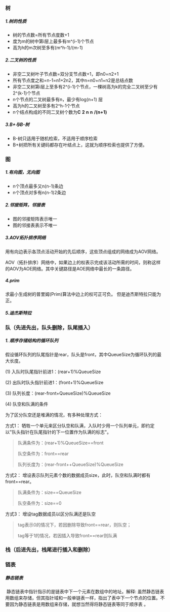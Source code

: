 ### 树

##### 1.树的性质

* 树的节点数=所有节点度数+1
* 度为m的树中第i层上最多有m^(i-1)个节点
* 高为h的m次树至多有(m^h-1)/(m-1)

##### 2.二叉树的性质

- 非空二叉树叶子节点数=双分支节点数+1，即n0=n2+1
- 所有节点度之和=n-1=n1+2n2，其中n=n0+n1+n2是总结点数
- 非空二叉树第i层上至多有2^(i-1)个节点，一棵树高为k的完全二叉树至少有 2^(k-1)个节点
- n个节点的二叉树最多有n，最少有log(n+1) 层
- 高为h的二叉树至多有2^h-1个节点
- n个结点构成的不同二叉树个数为**C** **2** **n** **n** **/(n+1)** 

##### 3.B+与B-树

* B-树只适用于随机检索，不适用于顺序检索 
* B+树把所有关键码都存在叶结点上，这就为顺序检索也提供了方便。



### 图

##### 1.有向图，无向图

* n个顶点最多又n(n-1)条边
* n个顶点对多有n(n-1)2条边

##### 2.邻接矩阵，邻接表

* 图的邻接矩阵表示唯一
* 图的邻接表表示不唯一

##### 3.AOV拓扑排序网络

用有向边表示各顶点活动开始的先后顺序，这些顶点组成的网络成为AOV网络。

AOV（拓扑排序）网络中，如果边上的权表示完成该活动所需的时间，则称这样的AOV为AOE网络。其中关键路径是AOE网络中最长的一条路径。

##### 4.prim

求最小生成树的普里姆(Prim)算法中边上的权可正可负。 但是迪杰斯特拉只能为正。

##### 5.迪杰斯特拉

##### 









### 队（先进先出，队头删除，队尾插入）

##### 1. 顺序存储结构的循环队列

假设循环队列的队尾指针是rear，队头是front，其中QueueSize为循环队列的最大长度。

(1) 入队时队尾指针前进1：(rear+1)%QueueSize

(2) 出队时队头指针前进1：(front+1)%QueueSize

(3) 队列长度：(rear-front+QueueSize)%QueueSize

(4) 队空和队满的条件

为了区分队空还是堆满的情况，有多种处理方式：

方式1： 牺牲一个单元来区分队空和队满，入队时少用一个队列单元，即约定以"队头指针在队尾指针的下一位置作为队满的标志"。

> 队满条件为：(rear+1)%QueueSize==front
>
> 队空条件为：front==rear
>
> 队列长度为：(rear-front++QueueSize)%QueueSize

方式2： 增设表示队列元素个数的数据成员size，此时，队空和队满时都有front==rear。

> 队满条件为：size==QueueSize
>
> 队空条件为：size==0

方式3： 增设tag数据成员以区分队满还是队空

> tag表示0的情况下，若因删除导致front==rear，则队空；
>
> tag等于1的情况，若因插入导致front==rear则队满

### 栈（后进先出，栈尾进行插入和删除）

### 链表

##### 静态链表

 静态链表中指针指示的是链表中下一个元素在数组中的地址。解释: 虽然静态链表用数组来存储，但其指针域和一般单链表一样，指出了表中下一个节点的位置。不要因为静态链表是用数组来存储，就想当然得将静态链表等同于顺序表 。